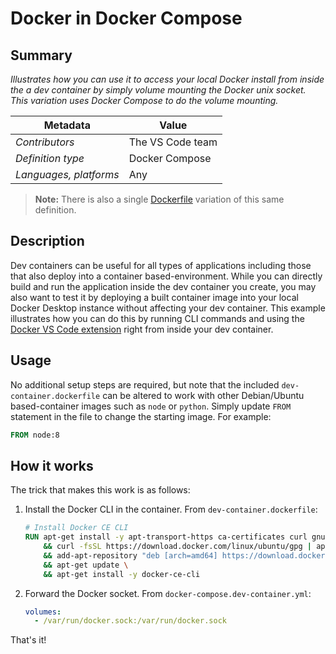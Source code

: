 # Docker in Docker Compose

## Summary

*Illustrates how you can use it to access your local Docker install from inside the a dev container by simply volume mounting the Docker unix socket. This variation uses Docker Compose to do the volume mounting.*

| Metadata | Value |  
|----------|-------|
| *Contributors* | The VS Code team |
| *Definition type* | Docker Compose |
| *Languages, platforms* | Any |

> **Note:** There is also a single [Dockerfile](../docker-in-docker) variation of this same definition.

## Description

Dev containers can be useful for all types of applications including those that also deploy into a container based-environment. While you can directly build and run the application inside the dev container you create, you may also want to test it by deploying a built container image into your local Docker Desktop instance without affecting your dev container. This example illustrates how you can do this by running CLI commands and using the [Docker VS Code extension](https://marketplace.visualstudio.com/items?itemName=PeterJausovec.vscode-docker) right from inside your dev container.

## Usage

No additional setup steps are required, but note that the included `dev-container.dockerfile` can be altered to work with other Debian/Ubuntu based-container images such as `node` or `python`. Simply update `FROM` statement in the file to change the starting image. For example:

```Dockerfile
FROM node:8
```

## How it works

The trick that makes this work is as follows:

1. Install the Docker CLI in the container. From `dev-container.dockerfile`:

    ```Dockerfile
    # Install Docker CE CLI
    RUN apt-get install -y apt-transport-https ca-certificates curl gnupg-agent software-properties-common \
        && curl -fsSL https://download.docker.com/linux/ubuntu/gpg | apt-key add - \
        && add-apt-repository "deb [arch=amd64] https://download.docker.com/linux/ubuntu $(lsb_release -cs) stable" \
        && apt-get update \
        && apt-get install -y docker-ce-cli
    ```
2. Forward the Docker socket. From `docker-compose.dev-container.yml`:

    ```yaml
    volumes:
      - /var/run/docker.sock:/var/run/docker.sock
    ```

That's it!

